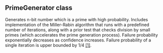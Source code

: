 ## PrimeGenerator class
Generates n-bit number which is a prime with high probability.
Includes implementation of the Miller-Rabin algorithm that runs with a predefined number of iterations,
along with a prior test that checks division by small primes (which accelerates the prime generation process).
Failure probability exponentially decreases as confidence increases. 
Failure probability of a single iteration is upper bounded by 1/4 [[1]](https://kconrad.math.uconn.edu/blurbs/ugradnumthy/millerrabin.pdf).

